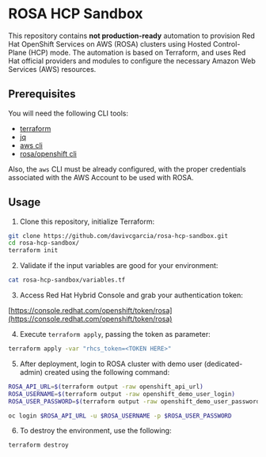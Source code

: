 # ROSA HCP Sandbox

This repository contains **not production-ready** automation to provision Red Hat OpenShift Services on AWS (ROSA) clusters using Hosted Control-Plane (HCP) mode. The automation is based on Terraform, and uses Red Hat official providers and modules to configure the necessary Amazon Web Services (AWS) resources.

## Prerequisites

You will need the following CLI tools:

- [terraform](https://developer.hashicorp.com/terraform/install)
- [jq](https://jqlang.github.io/jq/)
- [aws cli](https://docs.aws.amazon.com/cli/latest/userguide/getting-started-install.html)
- [rosa/openshift cli](https://docs.openshift.com/rosa/rosa_install_access_delete_clusters/rosa_getting_started_iam/rosa-installing-rosa.html)

Also, the `aws` CLI must be already configured, with the proper credentials associated with the AWS Account to be used with ROSA.

## Usage

1. Clone this repository, initialize Terraform:

```bash
git clone https://github.com/davivcgarcia/rosa-hcp-sandbox.git
cd rosa-hcp-sandbox/
terraform init
```

2. Validate if the input variables are good for your environment:

```bash
cat rosa-hcp-sandbox/variables.tf
```

3. Access Red Hat Hybrid Console and grab your authentication token:

[https://console.redhat.com/openshift/token/rosa](https://console.redhat.com/openshift/token/rosa)

4. Execute `terraform apply`, passing the token as parameter:

```bash
terraform apply -var "rhcs_token=<TOKEN HERE>"
```

5. After deployment, login to ROSA cluster with demo user (dedicated-admin) created using the following command:

```bash
ROSA_API_URL=$(terraform output -raw openshift_api_url)
ROSA_USERNAME=$(terraform output -raw openshift_demo_user_login)
ROSA_USER_PASSWORD=$(terraform output -raw openshift_demo_user_password)

oc login $ROSA_API_URL -u $ROSA_USERNAME -p $ROSA_USER_PASSWORD
```

6. To destroy the environment, use the following:

```bash
terraform destroy
```
